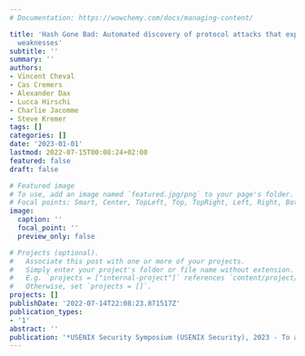 ```yaml
---
# Documentation: https://wowchemy.com/docs/managing-content/

title: 'Hash Gone Bad: Automated discovery of protocol attacks that exploit hash function
  weaknesses'
subtitle: ''
summary: ''
authors:
- Vincent Cheval
- Cas Cremers
- Alexander Dax
- Lucca Hirschi
- Charlie Jacomme
- Steve Kremer
tags: []
categories: []
date: '2023-01-01'
lastmod: 2022-07-15T00:08:24+02:00
featured: false
draft: false

# Featured image
# To use, add an image named `featured.jpg/png` to your page's folder.
# Focal points: Smart, Center, TopLeft, Top, TopRight, Left, Right, BottomLeft, Bottom, BottomRight.
image:
  caption: ''
  focal_point: ''
  preview_only: false

# Projects (optional).
#   Associate this post with one or more of your projects.
#   Simply enter your project's folder or file name without extension.
#   E.g. `projects = ["internal-project"]` references `content/project/deep-learning/index.md`.
#   Otherwise, set `projects = []`.
projects: []
publishDate: '2022-07-14T22:08:23.871517Z'
publication_types:
- '1'
abstract: ''
publication: '*USENIX Security Symposium (USENIX Security), 2023 - To appear*'
---
```

